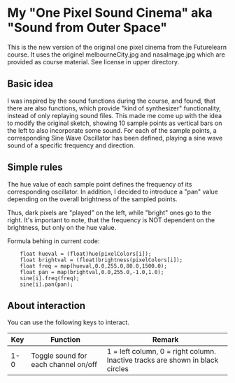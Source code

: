 # My "One Pixel Sound Cinema" aka "Sound from Outer Space"

This is the new version of the original one pixel cinema from the Futurelearn course.
It uses the originel melbourneCity.jpg and nasaImage.jpg which are provided as course material. See
license in upper directory.

## Basic idea
I was inspired by the sound functions during the course, and found, that there are also functions,
which provide "kind of synthesizer" functionality, instead of only replaying sound files.
This made me come up with the idea to modify the original sketch, showing 10 sample points
as vertical bars on the left to also incorporate some sound.
For each of the sample points, a corresponding Sine Wave Oscillator has been defined, playing
a sine wave sound of a specific frequency and direction.

## Simple rules
The hue value of each sample point defines the frequency of its corresponding oscillator. In addition, 
I decided to introduce a "pan" value depending on the overall brightness of the sampled points.

Thus, dark pixels are "played" on the left, while "bright" ones go to the right. It's important to 
note, that the frequency is NOT dependent on the brightness, but only on the hue value.

Formula behing in current code:
```
    float hueval = (float)hue(pixelColors[i]);
    float brightval = (float)brightness(pixelColors[i]);
    float freq = map(hueval,0.0,255.0,80.0,1500.0);
    float pan = map(brightval,0.0,255.0,-1.0,1.0);
    sine[i].freq(freq);
    sine[i].pan(pan);
```
 
## About interaction

You can use the following keys to interact.

| Key | Function | Remark     |
|------------------------|-------------|-------------|
| 1-0 | Toggle sound for each channel on/off           | 1 = left column, 0 = right column. Inactive tracks are shown in black circles|


